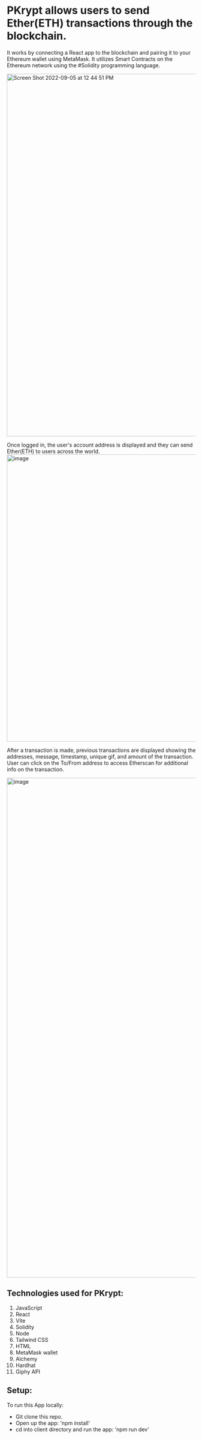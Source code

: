 # PKrypt allows users to send Ether(ETH) transactions through the blockchain.
It works by connecting a React app to the blockchain and pairing it to your Ethereum wallet using MetaMask. It utilizes Smart Contracts on the Ethereum network using the #Solidity programming language. 

<img width="967" alt="Screen Shot 2022-09-05 at 12 44 51 PM" src="https://user-images.githubusercontent.com/68308236/188491189-fbf745e6-4b64-441e-a774-916dac650164.png">

Once logged in, the user's account address is displayed and they can send Ether(ETH) to users across the world.
<img width="766" alt="image" src="https://user-images.githubusercontent.com/68308236/188491429-e68ce88b-e930-4bfc-b30d-6e362f296489.png">

After a transaction is made, previous transactions are displayed showing the addresses, message, timestamp, unique gif, and amount of the transaction. User can click on the To/From address to access Etherscan for additional info on the transaction.  

<img width="1333" alt="image" src="https://user-images.githubusercontent.com/68308236/188491751-c97df8cf-98bb-4518-bc42-a9e65c5bf019.png">


## Technologies used for PKrypt:
1. JavaScript
2. React
3. Vite
4. Solidity
5. Node
6. Tailwind CSS
7. HTML
8. MetaMask wallet
9. Alchemy
10. Hardhat
11. Giphy API

## Setup:
To run this App locally:

- Git clone this repo.
- Open up the app: 'npm install'
- cd into client directory and run the app: 'npm run dev'



